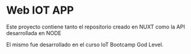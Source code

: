 # Web IOT APP

Este proyecto contiene tanto el repositorio creado en NUXT como la API desarrollada en NODE

El mismo fue desarrollado en el curso IoT Bootcamp God Level.

